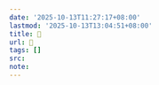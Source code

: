 ```yaml
---
date: '2025-10-13T11:27:17+08:00'
lastmod: '2025-10-13T13:04:51+08:00'
title: 󰖰
url: 󰖰
tags: []
src:
note:
---
```

